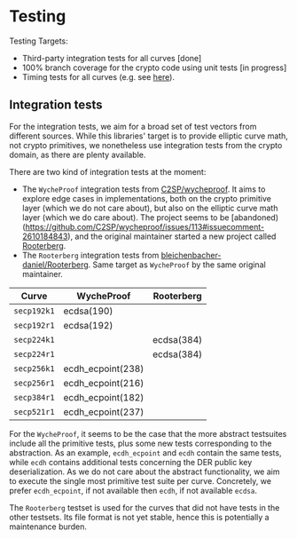# Testing

Testing Targets:
- Third-party integration tests for all curves [done]
- 100% branch coverage for the crypto code using unit tests [in progress]
- Timing tests for all curves (e.g. see [here](https://github.com/bleichenbacher-daniel/Rooterberg/issues/2)).

## Integration tests

For the integration tests, we aim for a broad set of test vectors from different sources. While this libraries' target is to provide elliptic curve math, not crypto primitives, we nonetheless use integration tests from the crypto domain, as there are plenty available.

There are two kind of integration tests at the moment:
- The `WycheProof` integration tests from [C2SP/wycheproof](https://github.com/C2SP/wycheproof). It aims to explore edge cases in implementations, both on the crypto primitive layer (which we do not care about), but also on the elliptic curve math layer (which we do care about). The project seems to be [abandoned)(https://github.com/C2SP/wycheproof/issues/113#issuecomment-2610184843), and the original maintainer started a new project called [Rooterberg](https://github.com/bleichenbacher-daniel/Rooterberg).
- The `Rooterberg` integration tests from [bleichenbacher-daniel/Rooterberg](https://github.com/bleichenbacher-daniel/Rooterberg). Same target as `WycheProof` by the same original maintainer.

| Curve       | WycheProof        | Rooterberg |
|-------------|-------------------|------------|
| `secp192k1` | ecdsa(190)        |            |
| `secp192r1` | ecdsa(192)        |            |
| `secp224k1` |                   | ecdsa(384) |
| `secp224r1` |                   | ecdsa(384) |
| `secp256k1` | ecdh_ecpoint(238) |            |
| `secp256r1` | ecdh_ecpoint(216) |            |
| `secp384r1` | ecdh_ecpoint(182) |            |
| `secp521r1` | ecdh_ecpoint(237) |            |

For the `WycheProof`, it seems to be the case that the more abstract testsuites include all the primitive tests, plus some new tests corresponding to the abstraction. As an example, `ecdh_ecpoint` and `ecdh` contain the same tests, while `ecdh` contains additional tests concerning the DER public key deserialization. As we do not care about the abstract functionality, we aim to execute the single most primitive test suite per curve. Concretely, we prefer `ecdh_ecpoint`, if not available then `ecdh`, if not available `ecdsa`.

The `Rooterberg` testset is used for the curves that did not have tests in the other testsets. Its file format is not yet stable, hence this is potentially a maintenance burden.  
